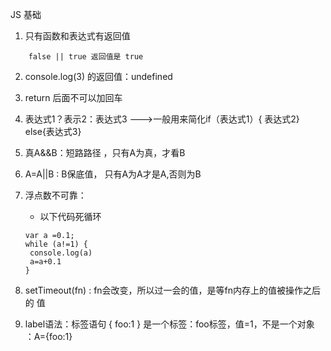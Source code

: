 JS 基础

1. 只有函数和表达式有返回值
 ``` ture && false 返回值是 false
     false || true 返回值是 true
 ```
2. console.log(3) 的返回值：undefined

3. return 后面不可以加回车

4. 表达式1？表示2：表达式3   --->一般用来简化if（表达式1）{ 表达式2} else{表达式3}

5. 真A&&B：短路路径 ，只有A为真，才看B

6. A=A||B :   B保底值，  只有A为A才是A,否则为B

7. 浮点数不可靠：

   - 以下代码死循环

   ```
   var a =0.1;
   while (a!=1) {
   	console.log(a)
   	a=a+0.1
   }
   ```

8. setTimeout(fn) :  fn会改变，所以过一会的值，是等fn内存上的值被操作之后的 值

9. label语法：标签语句 { foo:1 } 是一个标签：foo标签，值=1，不是一个对象 ：A={foo:1} 
